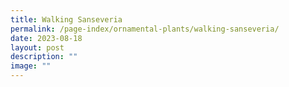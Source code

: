 ```yaml
---
title: Walking Sanseveria
permalink: /page-index/ornamental-plants/walking-sanseveria/
date: 2023-08-18
layout: post
description: ""
image: ""
---
```

